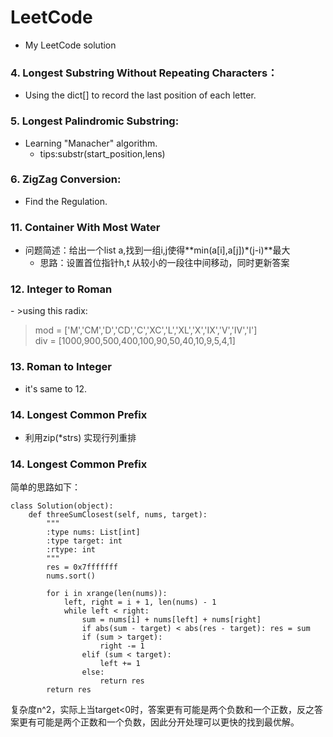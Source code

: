 # LeetCode  
- My LeetCode solution  
### 4. Longest Substring Without Repeating Characters：  
- Using the dict[] to record the last position of each letter.  
### 5. Longest Palindromic Substring:  
- Learning "Manacher" algorithm.  
  - tips:substr(start_position,lens)  
### 6. ZigZag Conversion:  
- Find the Regulation.  
### 11. Container With Most Water  
- 问题简述：给出一个list a,找到一组i,j使得**min(a[i],a[j])\*(j-i)**最大  
  - 思路：设置首位指针h,t 从较小的一段往中间移动，同时更新答案  
### 12. Integer to Roman  
- >using this radix:  
>mod = ['M','CM','D','CD','C','XC','L','XL','X','IX','V','IV','I']<br>
div = [1000,900,500,400,100,90,50,40,10,9,5,4,1]  
### 13. Roman to Integer
- it's same to 12.
### 14. Longest Common Prefix  
- 利用zip(\*strs) 实现行列重排  
### 14. Longest Common Prefix  
简单的思路如下：
```
class Solution(object):
    def threeSumClosest(self, nums, target):
        """
        :type nums: List[int]
        :type target: int
        :rtype: int
        """
        res = 0x7fffffff
        nums.sort()

        for i in xrange(len(nums)):
            left, right = i + 1, len(nums) - 1
            while left < right:
                sum = nums[i] + nums[left] + nums[right]
                if abs(sum - target) < abs(res - target): res = sum
                if (sum > target):
                    right -= 1
                elif (sum < target):
                    left += 1
                else:
                    return res
        return res
```
复杂度n^2，实际上当target<0时，答案更有可能是两个负数和一个正数，反之答案更有可能是两个正数和一个负数，因此分开处理可以更快的找到最优解。
 
